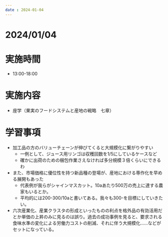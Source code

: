 ```yaml
---
date : 2024-01-04
---
```


# 2024/01/04

# 実施時間
- 13:00-18:00

# 実施内容
- 座学（果実のフードシステムと産地の戦略　七章）

# 学習事項
- 加工品の方のバリューチェーンが伸びてくると大規模化に繋がりやすい
    - 一例として、ジュース用リンゴは収穫回数を1/5にしているケースなど
    - 確かに出荷のための梱包作業さえなければ多分規模３倍くらいにできるわ
- また、市場価格に優位性を持つ新品種の登場が、産地における専作化を早める展開もあった
    - 代表例が我らがシャインマスカット。10aあたり500万の売上に達する農家もいるとか。
    - 平均的には200-300/10aと書いてある。我々も300-を目標にしていきたい。
- 六次産業化、産業クラスタの形成といったものの利点を格外品の有効活用だとか単価の上昇のみに見るのは誤り。過去の成功事例を見ると、要求される食味水準の変化による労働力コストの削減、それに伴う大規模化……などがセットになっている。